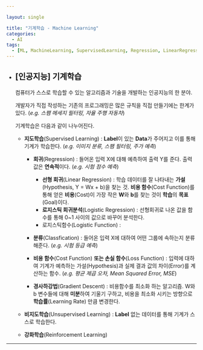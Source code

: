 ```yaml
---

layout: single

title: "기계학습 - Machine Learning"
categories:
  - AI
tags:
  - [ML, MachineLearning, SupervisedLearning, Regression, LinearRegression, LogisticRegression, GradientDescent]
---
```


- ## [인공지능] 기계학습

  컴퓨터가 스스로 학습할 수 있는 알고리즘과 기술을 개발하는 인공지능의 한 분야.

  개발자가 직접 작성하는 기존의 프로그래밍은 많은 규칙을 직접 만들기에는 한계가 있다. (*e.g. 스팸 메세지 필터링, 자율 주행 자동차*)

  

  기계학습은 다음과 같이 나누어진다.

  
  
  - **지도학습**(Supervised Learning) : **Label**이 있는 **Data**가 주어지고 이를 통해 기계가 학습한다. (*e.g. 이미지 분류, 스팸 필터링, 주가 예측*)
  
    - **회귀**(Regression) : 들어온 입력 X에 대해 예측하여 출력 Y를 준다. 출력 값은 **연속적**이다. (*e.g. 시험 점수 예측*)
  
      - **선형 회귀**(Linear Regression) : 학습 데이터를 잘 나타내는 **가설**(Hypothesis, Y = Wx + b)을 찾는 것. **비용 함수**(Cost Function)를 통해 얻은 **비용**(Cost)이 가장 작은 **W**와 **b**를 찾는 것이 **학습**의 **목표**(Goal)이다.
      - **로지스틱 회귀분석**(Logistic Regression) : 선형회귀로 나온 값을 함수를 통해 0~1 사이의 값으로 바꾸어 분석한다.
      - 로지스틱함수(Logistic Function) : 
  
    - **분류**(Classfication) : 들어온 입력 X에 대하여 어떤 그룹에 속하는지 분류해준다. (*e.g. 시험 등급 예측*)
  
    - **비용 함수**(Cost Function) **또는 손실 함수**(Loss Function) : 입력에 대하여 기계가 예측하는 가설(Hypothesis)과 실제 결과 값의 차이(Error)를 계산하는 함수. (*e.g. 평균 제곱 오차, Mean Squared Error, MSE*)
  
    - **경사하강법**(Gradient Descent) : 비용함수를 최소화 하는 알고리즘. W와 b 변수들에 대해 **미분**하여 기울기 구하고, 비용을 최소화 시키는 방향으로 **학습률**(Learning Rate) 만큼 변경한다. 
  
      
  
  - **비지도학습**(Unsupervised Learning) : **Label** 없는 데이터를 통해 기계가 스스로 학습한다.
  
  - **강화학습**(Reinforcement Learning)
  
  
  





---

  
